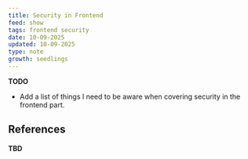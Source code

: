 ```yaml
---
title: Security in Frontend
feed: show
tags: frontend security
date: 10-09-2025
updated: 10-09-2025
type: note
growth: seedlings
---
```


**TODO**
- Add a list of things I need to be aware when covering security in the frontend part.

## References

**TBD**
